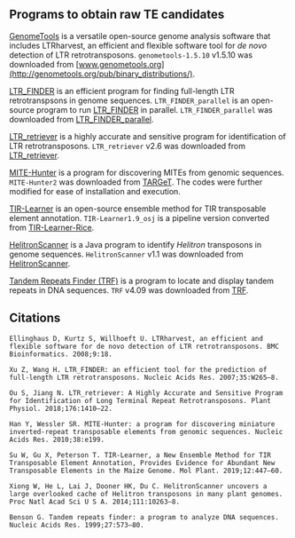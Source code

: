 ## Programs to obtain raw TE candidates
[GenomeTools](http://genometools.org/) is a versatile open-source genome analysis software that includes LTRharvest, an efficient and flexible software tool for *de novo* detection of LTR retrotransposons. `genometools-1.5.10` v1.5.10 was downloaded from [www.genometools.org](http://genometools.org/pub/binary_distributions/).

[LTR_FINDER](https://github.com/xzhub/LTR_Finder) is an efficient program for finding full-length LTR retrotranspsons in genome sequences. `LTR_FINDER_parallel` is an open-source program to run [LTR_FINDER](https://github.com/xzhub/LTR_Finder) in parallel. `LTR_FINDER_parallel` was downloaded from [LTR_FINDER_parallel](https://github.com/oushujun/LTR_FINDER_parallel).

[LTR_retriever](https://github.com/oushujun/LTR_retriever) is a highly accurate and sensitive program for identification of LTR retrotransposons. `LTR_retriever` v2.6 was downloaded from [LTR_retriever](https://github.com/oushujun/LTR_retriever).

[MITE-Hunter](http://target.iplantcollaborative.org/mite_hunter.html) is a program for discovering MITEs from genomic sequences. `MITE-Hunter2` was downloaded from [TARGeT](http://target.iplantcollaborative.org/mite_hunter/). The codes were further modified for ease of installation and execution.

[TIR-Learner](https://github.com/weijiaweijia/TIR-Learner-Rice) is an open-source ensemble method for TIR transposable element annotation. `TIR-Learner1.9_osj` is a pipeline version converted from [TIR-Learner-Rice](https://github.com/weijiaweijia/TIR-Learner-Rice).

[HelitronScanner](https://sourceforge.net/projects/helitronscanner/) is a Java program to identify *Helitron* transposons in genome sequences. `HelitronScanner` v1.1 was downloaded from [HelitronScanner](https://sourceforge.net/projects/helitronscanner/).

[Tandem Repeats Finder (TRF)](https://tandem.bu.edu/trf/trf.html) is a program to locate and display tandem repeats in DNA sequences. `TRF` v4.09 was downloaded from [TRF](https://tandem.bu.edu/trf/trf.html).

## Citations
	Ellinghaus D, Kurtz S, Willhoeft U. LTRharvest, an efficient and flexible software for de novo detection of LTR retrotransposons. BMC Bioinformatics. 2008;9:18.
	
	Xu Z, Wang H. LTR_FINDER: an efficient tool for the prediction of full-length LTR retrotransposons. Nucleic Acids Res. 2007;35:W265–8.
	
	Ou S, Jiang N. LTR_retriever: A Highly Accurate and Sensitive Program for Identification of Long Terminal Repeat Retrotransposons. Plant Physiol. 2018;176:1410–22.
	
	Han Y, Wessler SR. MITE-Hunter: a program for discovering miniature inverted-repeat transposable elements from genomic sequences. Nucleic Acids Res. 2010;38:e199.
	
	Su W, Gu X, Peterson T. TIR-Learner, a New Ensemble Method for TIR Transposable Element Annotation, Provides Evidence for Abundant New Transposable Elements in the Maize Genome. Mol Plant. 2019;12:447–60.
	
	Xiong W, He L, Lai J, Dooner HK, Du C. HelitronScanner uncovers a large overlooked cache of Helitron transposons in many plant genomes. Proc Natl Acad Sci U S A. 2014;111:10263–8.
	
	Benson G. Tandem repeats finder: a program to analyze DNA sequences. Nucleic Acids Res. 1999;27:573–80.

